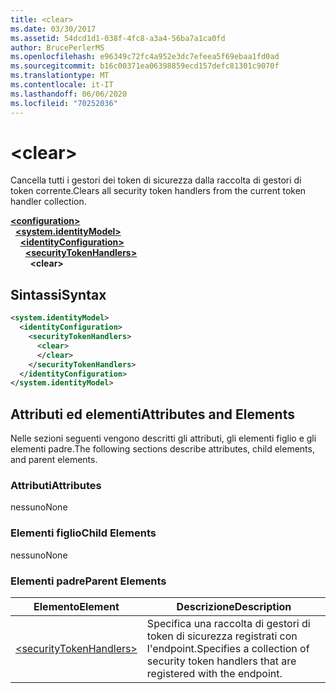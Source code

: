 ```yaml
---
title: <clear>
ms.date: 03/30/2017
ms.assetid: 54dcd1d1-038f-4fc8-a3a4-56ba7a1ca0fd
author: BrucePerlerMS
ms.openlocfilehash: e96349c72fc4a952e3dc7efeea5f69ebaa1fd0ad
ms.sourcegitcommit: b16c00371ea06398859ecd157defc81301c9070f
ms.translationtype: MT
ms.contentlocale: it-IT
ms.lasthandoff: 06/06/2020
ms.locfileid: "70252036"
---
```

# \<clear>
<span data-ttu-id="8f0eb-101">Cancella tutti i gestori dei token di sicurezza dalla raccolta di gestori di token corrente.</span><span class="sxs-lookup"><span data-stu-id="8f0eb-101">Clears all security token handlers from the current token handler collection.</span></span>  
  
[**\<configuration>**](../configuration-element.md)\
&nbsp;&nbsp;[**\<system.identityModel>**](system-identitymodel.md)\
&nbsp;&nbsp;&nbsp;&nbsp;[**\<identityConfiguration>**](identityconfiguration.md)\
&nbsp;&nbsp;&nbsp;&nbsp;&nbsp;&nbsp;[**\<securityTokenHandlers>**](securitytokenhandlers.md)\
&nbsp;&nbsp;&nbsp;&nbsp;&nbsp;&nbsp;&nbsp;&nbsp;**\<clear>**  
  
## <a name="syntax"></a><span data-ttu-id="8f0eb-102">Sintassi</span><span class="sxs-lookup"><span data-stu-id="8f0eb-102">Syntax</span></span>  
  
```xml  
<system.identityModel>  
  <identityConfiguration>  
    <securityTokenHandlers>  
      <clear>  
      </clear>  
    </securityTokenHandlers>  
  </identityConfiguration>  
</system.identityModel>  
```  
  
## <a name="attributes-and-elements"></a><span data-ttu-id="8f0eb-103">Attributi ed elementi</span><span class="sxs-lookup"><span data-stu-id="8f0eb-103">Attributes and Elements</span></span>  
 <span data-ttu-id="8f0eb-104">Nelle sezioni seguenti vengono descritti gli attributi, gli elementi figlio e gli elementi padre.</span><span class="sxs-lookup"><span data-stu-id="8f0eb-104">The following sections describe attributes, child elements, and parent elements.</span></span>  
  
### <a name="attributes"></a><span data-ttu-id="8f0eb-105">Attributi</span><span class="sxs-lookup"><span data-stu-id="8f0eb-105">Attributes</span></span>  
 <span data-ttu-id="8f0eb-106">nessuno</span><span class="sxs-lookup"><span data-stu-id="8f0eb-106">None</span></span>  
  
### <a name="child-elements"></a><span data-ttu-id="8f0eb-107">Elementi figlio</span><span class="sxs-lookup"><span data-stu-id="8f0eb-107">Child Elements</span></span>  
 <span data-ttu-id="8f0eb-108">nessuno</span><span class="sxs-lookup"><span data-stu-id="8f0eb-108">None</span></span>  
  
### <a name="parent-elements"></a><span data-ttu-id="8f0eb-109">Elementi padre</span><span class="sxs-lookup"><span data-stu-id="8f0eb-109">Parent Elements</span></span>  
  
|<span data-ttu-id="8f0eb-110">Elemento</span><span class="sxs-lookup"><span data-stu-id="8f0eb-110">Element</span></span>|<span data-ttu-id="8f0eb-111">Descrizione</span><span class="sxs-lookup"><span data-stu-id="8f0eb-111">Description</span></span>|  
|-------------|-----------------|  
|[\<securityTokenHandlers>](securitytokenhandlers.md)|<span data-ttu-id="8f0eb-112">Specifica una raccolta di gestori di token di sicurezza registrati con l'endpoint.</span><span class="sxs-lookup"><span data-stu-id="8f0eb-112">Specifies a collection of security token handlers that are registered with the endpoint.</span></span>|
